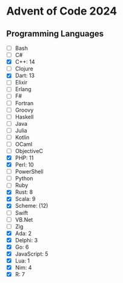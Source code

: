 # Advent of Code 2024

## Programming Languages
- [ ] Bash
- [ ] C#
- [x] C++: 14
- [ ] Clojure
- [x] Dart: 13
- [ ] Elixir
- [ ] Erlang
- [ ] F#
- [ ] Fortran
- [ ] Groovy
- [ ] Haskell
- [ ] Java
- [ ] Julia
- [ ] Kotlin
- [ ] OCaml
- [ ] ObjectiveC
- [x] PHP: 11
- [x] Perl: 10
- [ ] PowerShell
- [ ] Python
- [ ] Ruby
- [x] Rust: 8
- [x] Scala: 9
- [x] Scheme: (12)
- [ ] Swift
- [ ] VB.Net
- [ ] Zig
- [x] Ada: 2
- [x] Delphi: 3
- [x] Go: 6
- [x] JavaScript: 5
- [x] Lua: 1
- [x] Nim: 4
- [x] R: 7
